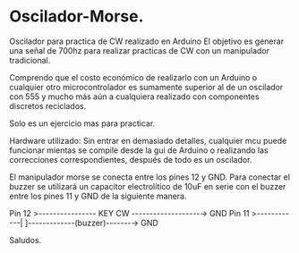 # Oscilador-Morse.
Oscilador para practica de CW realizado en Arduino
El objetivo es generar una señal de 700hz para realizar practicas de CW con un manipulador tradicional.

Comprendo que el costo económico de realizarlo con un Arduino o cualquier otro microcontrolador es sumamente superior al de un oscilador con 555 y mucho más aún a cualquiera realizado con componentes discretos reciclados.

Solo es un ejercicio mas para practicar.


Hardware utilizado:
Sin entrar en demasiado detalles, cualquier mcu puede funcionar mientas se compile desde la gui de Arduino o realizando las correcciones correspondientes, después de todo es un oscilador.

El manipulador morse se conecta entre los pines 12 y GND.
Para conectar el buzzer se utilizará un capacitor electrolítico de 10uF en serie con el buzzer entre los pines 11 y GND de la siguiente manera.

Pin 12 >---------------- KEY CW -------------------→ GND
Pin 11 >------------| ]-------------(buzzer)-------→ GND



Saludos. 
